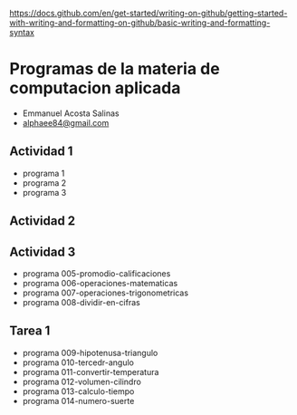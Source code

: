 https://docs.github.com/en/get-started/writing-on-github/getting-started-with-writing-and-formatting-on-github/basic-writing-and-formatting-syntax
# Programas de la materia de computacion aplicada
- Emmanuel Acosta Salinas 
- alphaee84@gmail.com
## Actividad 1
- programa 1
- programa 2
- programa 3
## Actividad 2
## Actividad 3
- programa 005-promodio-calificaciones
- programa 006-operaciones-matematicas
- programa 007-operaciones-trigonometricas
- programa 008-dividir-en-cifras
## Tarea 1
- programa 009-hipotenusa-triangulo
- programa 010-tercedr-angulo 
- programa 011-convertir-temperatura
- programa 012-volumen-cilindro
- programa 013-calculo-tiempo
- programa 014-numero-suerte